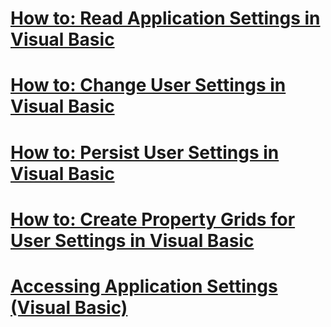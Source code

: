 # [How to: Read Application Settings in Visual Basic](how-to-read-application-settings.md)
# [How to: Change User Settings in Visual Basic](how-to-change-user-settings.md)
# [How to: Persist User Settings in Visual Basic](how-to-persist-user-settings.md)
# [How to: Create Property Grids for User Settings in Visual Basic](how-to-create-property-grids-for-user-settings.md)
# [Accessing Application Settings (Visual Basic)](accessing-application-settings.md)
